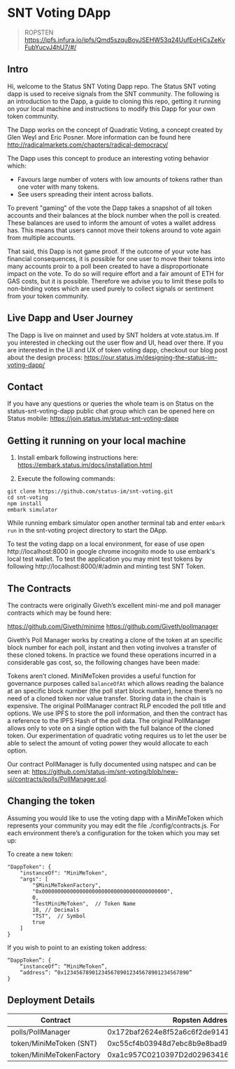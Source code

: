 SNT Voting DApp
===

> ROPSTEN
https://ipfs.infura.io/ipfs/Qmd5szquBoyJSEHW53q24UufEoHjCsZeKvFubYucvJ4hU7/#/

## Intro
Hi, welcome to the Status SNT Voting Dapp repo. The Status SNT voting dapp is used to receive signals from the SNT community. The following is an introduction to the Dapp, a guide to cloning this repo, getting it running on your local machine and instructions to modify this Dapp for your own token community. 

The Dapp works on the concept of Quadratic Voting, a concept created by Glen Weyl and Eric Posner. More information can be found here http://radicalmarkets.com/chapters/radical-democracy/

The Dapp uses this concept to produce an interesting voting behavior which:

- Favours large number of voters with low amounts of tokens rather than one voter with many tokens. 
- See users spreading their intent across ballots. 

To prevent "gaming" of the vote the Dapp takes a snapshot of all token accounts and their balances at the block number when the poll is created. These balances are used to inform the amount of votes a wallet address has. This means that users cannot move their tokens around to vote again from multiple accounts. 

That said, this Dapp is not game proof. If the outcome of your vote has financial consequences, it is possible for one user to move their tokens into many accounts proir to a poll been created to have a disproportionate impact on the vote. To do so will require effort and a fair amount of ETH for GAS costs, but it is possible. Therefore we advise you to limit these polls to non-binding votes which are used purely to collect signals or sentiment from your token community. 

## Live Dapp and User Journey 
The Dapp is live on mainnet and used by SNT holders at vote.status.im. If you interested in checking out the user flow and UI, head over there. If you are interested in the UI and UX of token voting dapp, checkout our blog post about the design process: https://our.status.im/designing-the-status-im-voting-dapp/

## Contact 
If you have any questions or queries the whole team is on Status on the status-snt-voting-dapp public chat group which can be opened here on Status mobile: https://join.status.im/status-snt-voting-dapp

## Getting it running on your local machine

1. Install embark following instructions here: https://embark.status.im/docs/installation.html 

2. Execute the following commands:
```
git clone https://github.com/status-im/snt-voting.git
cd snt-voting
npm install
embark simulator
```

While running embark simulator open another terminal tab and enter `embark run` in the snt-voting project directory to start the DApp. 

To test the voting dapp on a local environment, for ease of use open http://localhost:8000 in google chrome incognito mode to use embark's local test wallet. To test the application you may mint test tokens by following http://localhost:8000/#/admin and minting test SNT Token.

## The Contracts

The contracts were originally Giveth’s excellent mini-me and poll manager contracts which may be found here: 

https://github.com/Giveth/minime
https://github.com/Giveth/pollmanager

Giveth’s Poll Manager works by creating a clone of the token at an specific block number for each poll, instant and then voting involves a transfer of these cloned tokens. In practice we found these operations incurred in a considerable gas cost, so, the following changes have been made: 

Tokens aren’t cloned. MiniMeToken provides a useful function for governance purposes called `balanceOfAt` which allows reading the balance at an specific block number (the poll start block number), hence there’s no need of a cloned token nor value transfer.
Storing data in the chain is expensive. The original PollManager contract RLP encoded the poll title and options. We use IPFS to store the poll information, and then the contract has a reference to the IPFS Hash of the poll data.
The original PollManager allows only to vote on a single option with the full balance of the cloned token. Our experimentation of quadratic voting requires us to let the user be able to select the amount of voting power they would allocate to each option.

Our contract PollManager is fully documented using natspec and can be seen at: https://github.com/status-im/snt-voting/blob/new-ui/contracts/polls/PollManager.sol.

## Changing the token

Assuming you would like to use the voting dapp with a MiniMeToken which represents your community you may edit the file ./config/contracts.js. For each environment there’s a configuration for the token which you may set up:

To create a new token:
```
"DappToken": {
    "instanceOf": "MiniMeToken",
    "args": [
        "$MiniMeTokenFactory",
        "0x0000000000000000000000000000000000000000",
        0,
        "TestMiniMeToken",  // Token Name
        18,	// Decimals
        "TST",	// Symbol
        true
    ]
}
```

If you wish to point to an existing token address:
```
“DappToken”: {
    “instanceOf”: “MiniMeToken”,
    “address”: “0x1234567890123456789012345678901234567890”
}
```

## Deployment Details
| Contract                 | Ropsten Address                            | Mainnet Address                            |
| -------------------------|------------------------------------------- | ------------------------------------------ |
| polls/PollManager        | 0x172baf2624e8f52a6c6f2de914169e0864a14344 | 0x167c7c3d434315e4415eb802f0beb9ea44cd1546 |
| token/MiniMeToken (SNT)  | 0xc55cf4b03948d7ebc8b9e8bad92643703811d162 | 0x744d70fdbe2ba4cf95131626614a1763df805b9e |
| token/MiniMeTokenFactory | 0xa1c957C0210397D2d0296341627B74411756d476 | 0xa1c957C0210397D2d0296341627B74411756d476 |

